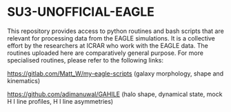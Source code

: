 # SU3-UNOFFICIAL-EAGLE
This repository provides access to python routines and bash scripts that are relevant for processing data from the EAGLE simulations. It is a collective effort by the researchers at ICRAR who work with the EAGLE data. The routines uploaded here are comparatively general purpose. For more specialised routines, please refer to the following links:

https://gitlab.com/Matt_W/my-eagle-scripts (galaxy morphology, shape and kinematics)

https://github.com/adimanuwal/GAHILE (halo shape, dynamical state, mock H I line profiles, H I line asymmetries)
